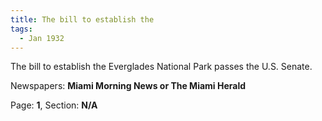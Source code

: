 ```yaml
---  
title: The bill to establish the  
tags:  
  - Jan 1932  
---  
```

  
The bill to establish the Everglades National Park passes the U.S. Senate.  
  
Newspapers: **Miami Morning News or The Miami Herald**  
  
Page: **1**, Section: **N/A** 
